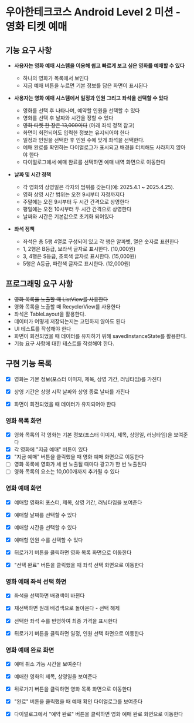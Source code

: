 # 우아한테크코스 Android Level 2 미션 - 영화 티켓 예매

## 기능 요구 사항
- **사용자는 영화 예매 시스템을 이용해 쉽고 빠르게 보고 싶은 영화를 예매할 수 있다**
  - 하나의 영화가 목록에서 보인다
  - 지금 예매 버튼을 누르면 기본 정보를 담은 화면이 표시된다


- **사용자는 영화 예매 시스템에서 일정과 인원 그리고 좌석을 선택할 수 있다**
  - 영화를 선택 후 나타나며, 예약할 인원을 선택할 수 있다
  - 영화를 선택 후 날짜와 시간을 정할 수 있다
  - ~~영화 티켓 한 장은 13,000이다~~ (아래 좌석 정책 참고)
  - 화면이 회전되어도 입력한 정보는 유지되어야 한다
  - 일정과 인원을 선택한 후 인원 수에 맞게 좌석을 선택한다.
  - 예매 완료를 확인하는 다이얼로그가 표시되고 배경을 터치해도 사라지지 않아야 한다
  - 다이얼로그에서 예매 완료를 선택하면 예매 내역 화면으로 이동한다


- **날짜 및 시간 정책**
  - 각 영화의 상영일은 각자의 범위를 갖는다(예: 2025.4.1 ~ 2025.4.25).
  - 영화 상영 시간 범위는 오전 9시부터 자정까지다
  - 주말에는 오전 9시부터 두 시간 간격으로 상영한다
  - 평일에는 오전 10시부터 두 시간 간격으로 상영한다
  - 날짜와 시간은 기본값으로 초기화 되어있다


- **좌석 정책**
  - 좌석은 총 5행 4열로 구성되어 있고 각 행은 알파벳, 열은 숫자로 표현한다
  - 1, 2행은 B등급, 보라색 글자로 표시한다. (10,000원)
  - 3, 4행은 S등급, 초록색 글자로 표시한다. (15,000원)
  - 5행은 A등급, 파란색 글자로 표시한다. (12,000원)


## 프로그래밍 요구 사항
- ~~영화 목록을 노출할 때 ListView를 사용한다~~
- 영화 목록을 노출할 때 RecyclerView를 사용한다
- 좌석은 TableLayout을 활용한다.
- 데이터가 어떻게 저장되는지는 고민하지 않아도 된다
- UI 테스트를 작성해야 한다
- 화면이 회전되었을 때 데이터를 유지하기 위해 savedInstanceState를 활용한다.
- 기능 요구 사항에 대한 테스트를 작성해야 한다.


## 구현 기능 목록

- [x] 영화는 기본 정보(포스터 이미지, 제목, 상영 기간, 러닝타임)를 가진다
- [x] 상영 기간은 상영 시작 날짜와 상영 종료 날짜를 가진다
- [x] 화면이 회전되었을 때 데이터가 유지되어야 한다


### 영화 목록 화면

- [x] 영화 목록의 각 영화는 기본 정보(포스터 이미지, 제목, 상영일, 러닝타임)을 보여준다
- [x] 각 영화에 "지금 예매" 버튼이 있다
- [x] "지금 예매" 버튼을 클릭했을 때 영화 예매 화면으로 이동한다
- [ ] 영화 목록에 영화가 세 번 노출될 때마다 광고가 한 번 노출된다
- [ ] 영화 목록의 요소는 10,000개까지 추가될 수 있다

### 영화 예매 화면

- [x] 예매할 영화의 포스터, 제목, 상영 기간, 러닝타임을 보여준다
- [x] 예매할 날짜를 선택할 수 있다
- [x] 예매할 시간을 선택할 수 있다
- [x] 예매할 인원 수를 선택할 수 있다
- [x] 뒤로가기 버튼을 클릭하면 영화 목록 화면으로 이동한다
- [x] "선택 완료" 버튼을 클릭했을 때 좌석 선택 화면으로 이동한다


### 영화 예매 좌석 선택 화면
- [x] 좌석을 선택하면 배경색이 바뀐다
- [x] 재선택하면 원래 배경색으로 돌아온다 - 선택 해제
- [x] 선택한 좌석 수를 반영하여 최종 가격을 표시한다
- [x] 뒤로가기 버튼을 클릭하면 일정, 인원 선택 화면으로 이동한다


### 영화 예매 완료 화면
- [x] 예매 취소 가능 시간을 보여준다
- [x] 예매한 영화의 제목, 상영일을 보여준다
- [x] 뒤로가기 버튼을 클릭하면 영화 목록 화면으로 이동한다
- [x] "완료" 버튼을 클릭했을 때 예매 확인 다이얼로그를 보여준다
- [x] 다이얼로그에서 "예약 완료" 버튼을 클릭하면 영화 예매 완료 화면으로 이동한다


